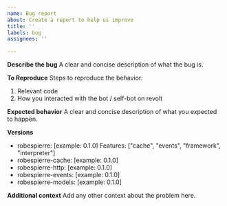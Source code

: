 ```yaml
---
name: Bug report
about: Create a report to help us improve
title: ''
labels: bug
assignees: ''

---
```


**Describe the bug**
A clear and concise description of what the bug is.

**To Reproduce**
Steps to reproduce the behavior:
1. Relevant code
2. How you interacted with the bot / self-bot on revolt

**Expected behavior**
A clear and concise description of what you expected to happen.

**Versions**
- robespierre: [example: 0.1.0]
Features: ["cache", "events", "framework", "interpreter"]
- robespierre-cache: [example: 0.1.0]
- robespierre-http: [example: 0.1.0]
- robespierre-events: [example: 0.1.0]
- robespierre-models: [example: 0.1.0]

**Additional context**
Add any other context about the problem here.
